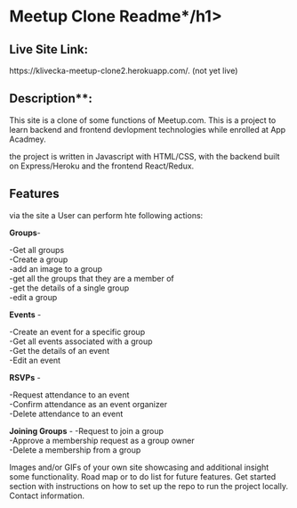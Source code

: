 <h1>Meetup Clone Readme*/h1>

<h2>Live Site Link: </h2>
https://klivecka-meetup-clone2.herokuapp.com/. (not yet live)

<h2>Description**: </h2>
This site is a clone of some functions of Meetup.com. 
This is a project to learn backend and frontend devlopment technologies while enrolled at App Acadmey.

the project is written in Javascript with HTML/CSS, with the backend built on Express/Heroku and the frontend React/Redux.

<h2>Features</h2>

via the site a User can perform hte following actions:

**Groups**- 

-Get all groups <br/>
-Create a group <br/>
-add an image to a group <br/>
-get all the groups that they are a member of <br/>
-get the details of a single group <br/>
-edit a group <br/>

**Events** - 

-Create an event for a specific group</br>
-Get all events associated with a group  </br>
-Get the details of an event  </br>
-Edit an event  </br>

**RSVPs** - 

-Request attendance to an event  </br>
-Confirm attendance as an event organizer </br>
-Delete attendance to an event  </br>

**Joining Groups** -
-Request to join a group </br>
-Approve a membership request as a group owner  </br>
-Delete a membership from a group  </br>


Images and/or GIFs of your own site showcasing and additional insight some functionality.
Road map or to do list for future features.
Get started section with instructions on how to set up the repo to run the project locally.
Contact information.
